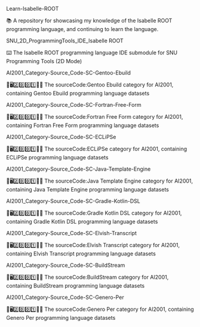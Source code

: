 
Learn-Isabelle-ROOT

📚️ A repository for showcasing my knowledge of the Isabelle ROOT programming language, and continuing to learn the language. 

SNU_2D_ProgrammingTools_IDE_Isabelle ROOT

⌨️ The Isabelle ROOT programming language IDE submodule for SNU Programming Tools (2D Mode)

AI2001_Category-Source_Code-SC-Gentoo-Ebuild

🧠️🖥️2️⃣️0️⃣️0️⃣️1️⃣️💾️📜️ The sourceCode:Gentoo Ebuild category for AI2001, containing Gentoo Ebuild programming language datasets

AI2001_Category-Source_Code-SC-Fortran-Free-Form

🧠️🖥️2️⃣️0️⃣️0️⃣️1️⃣️💾️📜️ The sourceCode:Fortran Free Form category for AI2001, containing Fortran Free Form programming language datasets

AI2001_Category-Source_Code-SC-ECLiPSe

🧠️🖥️2️⃣️0️⃣️0️⃣️1️⃣️💾️📜️ The sourceCode:ECLiPSe category for AI2001, containing ECLiPSe programming language datasets

AI2001_Category-Source_Code-SC-Java-Template-Engine

🧠️🖥️2️⃣️0️⃣️0️⃣️1️⃣️💾️📜️ The sourceCode:Java Template Engine category for AI2001, containing Java Template Engine programming language datasets

AI2001_Category-Source_Code-SC-Gradle-Kotlin-DSL

🧠️🖥️2️⃣️0️⃣️0️⃣️1️⃣️💾️📜️ The sourceCode:Gradle Kotlin DSL category for AI2001, containing Gradle Kotlin DSL programming language datasets

AI2001_Category-Source_Code-SC-Elvish-Transcript

🧠️🖥️2️⃣️0️⃣️0️⃣️1️⃣️💾️📜️ The sourceCode:Elvish Transcript category for AI2001, containing Elvish Transcript programming language datasets

AI2001_Category-Source_Code-SC-BuildStream

🧠️🖥️2️⃣️0️⃣️0️⃣️1️⃣️💾️📜️ The sourceCode:BuildStream category for AI2001, containing BuildStream programming language datasets

AI2001_Category-Source_Code-SC-Genero-Per

🧠️🖥️2️⃣️0️⃣️0️⃣️1️⃣️💾️📜️ The sourceCode:Genero Per category for AI2001, containing Genero Per programming language datasets

